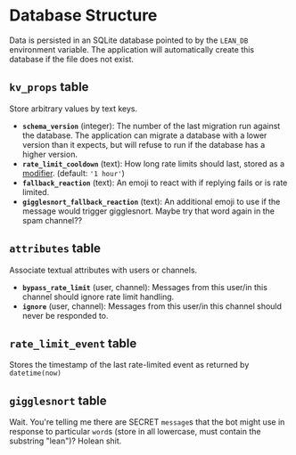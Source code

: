 # Database Structure

Data is persisted in an SQLite database pointed to by the `LEAN_DB` environment variable. The application will automatically create this database if the file does not exist.

## `kv_props` table

Store arbitrary values by text keys.

- **`schema_version`** (integer): The number of the last migration run against the database. The application can migrate a database with a lower version than it expects, but will refuse to run if the database has a higher version.
- **`rate_limit_cooldown`** (text): How long rate limits should last, stored as a [modifier](https://sqlite.org/lang_datefunc.html#modifiers). (default: `'1 hour'`)
- **`fallback_reaction`** (text): An emoji to react with if replying fails or is rate limited.
- **`gigglesnort_fallback_reaction`** (text): An additional emoji to use if the message would trigger gigglesnort. Maybe try that word again in the spam channel??

## `attributes` table

Associate textual attributes with users or channels.

- **`bypass_rate_limit`** (user, channel): Messages from this user/in this channel should ignore rate limit handling.
- **`ignore`** (user, channel): Messages from this user/in this channel should never be responded to.

## `rate_limit_event` table

Stores the timestamp of the last rate-limited event as returned by `datetime(now)`

## `gigglesnort` table

Wait. You're telling me there are SECRET `message`s that the bot might use in response to particular `word`s (store in all lowercase, must contain the substring "lean")? Holean shit. <!-- ;) -->
